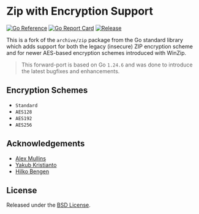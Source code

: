 # Zip with Encryption Support

[![Go Reference](https://pkg.go.dev/badge/github.com/hiforensics/zip.svg)](https://pkg.go.dev/github.com/hiforensics/zip)
[![Go Report Card](https://goreportcard.com/badge/github.com/hiforensics/zip?style=flat-square)](https://goreportcard.com/report/github.com/hiforensics/zip)
[![Release](https://img.shields.io/github/release/hiforensics/zip.svg?style=flat-square)](https://github.com/hiforensics/zip/releases/latest)

This is a fork of the `archive/zip` package from the Go standard library which adds support for both the legacy (insecure) ZIP encryption scheme and for newer AES-based encryption schemes introduced with WinZip.

> This forward-port is based on Go `1.24.6` and was done to introduce the latest bugfixes and enhancements.

## Encryption Schemes
* `Standard`
* `AES128`
* `AES192`
* `AES256`

## Acknowledgements
* [Alex Mullins](https://github.com/alexmullins/zip)
* [Yakub Kristianto](https://github.com/yeka/zip)
* [Hilko Bengen](https://github.com/hillu/go-archive-zip-crypto)

## License
Released under the [BSD License](LICENSE.md).